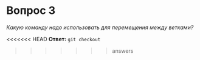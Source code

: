 # Вопрос 3

*Какую команду надо использовать для перемещения между ветками?*

<<<<<<< HEAD
**Ответ:** `git checkout`
>>>>>>> answers
